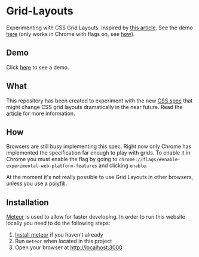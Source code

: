 # Grid-Layouts

Experimenting with CSS Grid Layouts. Inspired by
[this article](https://medium.com/@patrickbrosset/css-grid-layout-6c9cba6e8a5a).
See the demo [here](http://grid-layout.meteor.com) (only works in Chrome with
flags on, see [how](#how)).

## Demo
Click [here](http://inno-grid-layouts.meteor.com/) to see a demo.

## What
This repository has been created to experiment with the new
[CSS spec](http://dev.w3.org/csswg/css-grid-1/) that might change CSS grid
layouts dramatically in the near future. Read the
[article](https://medium.com/@patrickbrosset/css-grid-layout-6c9cba6e8a5a) for
more information.

## How
Browsers are still busy implementing this spec. Right now only Chrome has
implemented the specification far enough to play with grids. To enable it in
Chrome you must enable the flag by going to
`chrome://flags/#enable-experimental-web-platform-features` and clicking
`enable`.

At the moment it's not really possible to use Grid Layouts in other browsers,
unless you use a [polyfill](https://github.com/FremyCompany/css-grid-polyfill).

## Installation
[Meteor](http://meteor.com) is used to allow for faster developing. In order to
run this website locally you need to do the following steps:

1. [Install meteor](https://www.meteor.com/install) if you haven't already
2. Run `meteor` when located in this project
3. Open your browser at [http://localhost:3000](http://localhost:3000)
